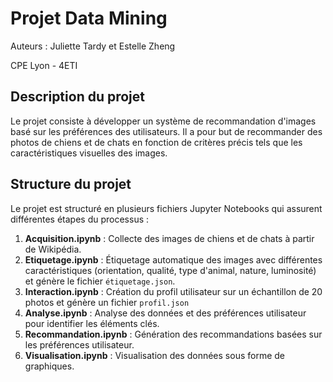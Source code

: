 # Projet Data Mining

Auteurs : Juliette Tardy et Estelle Zheng

CPE Lyon - 4ETI

## Description du projet
Le projet consiste à développer un système de recommandation d'images basé sur les préférences des utilisateurs. Il a pour but de recommander des photos de chiens et de chats en fonction de critères précis tels que les caractéristiques visuelles des images.

## Structure du projet
Le projet est structuré en plusieurs fichiers Jupyter Notebooks qui assurent différentes étapes du processus :

1. **Acquisition.ipynb** : Collecte des images de chiens et de chats à partir de Wikipédia.
2. **Etiquetage.ipynb** : Étiquetage automatique des images avec différentes caractéristiques (orientation, qualité, type d'animal, nature, luminosité) et génère le fichier `étiquetage.json`.
3. **Interaction.ipynb** : Création du profil utilisateur sur un échantillon de 20 photos et génère un fichier `profil.json`
4. **Analyse.ipynb** : Analyse des données et des préférences utilisateur pour identifier les éléments clés.
5. **Recommandation.ipynb** : Génération des recommandations basées sur les préférences utilisateur.
6. **Visualisation.ipynb** : Visualisation des données sous forme de graphiques.

